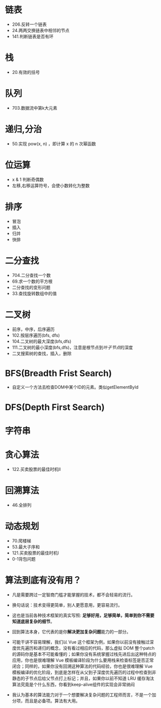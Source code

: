 # 链表
 - 206.反转一个链表
 - 24.两两交换链表中相邻的节点
 - 141.判断链表是否有环

# 栈
 - 20.有效的括号

# 队列
 - 703.数据流中第k大元素

# 递归,分治
 - 50.实现 pow(x, n) ，即计算 x 的 n 次幂函数

# 位运算
 - x & 1 判断奇偶数
 - 左移,右移运算符号，会使小数转化为整数

# 排序
  - 冒泡
  - 插入
  - 归并
  - 快排

# 二分查找
  - 704.二分查找一个数
  - 69.求一个数的平方根
  - 二分查找的变形问题
  - 33.查找旋转数组中的值

# 二叉树
  - 前序，中序，后序遍历
  - 102.按层序遍历(bfs, dfs)
  - 104.二叉树的最大深度(bfs,dfs)
  - 111.二叉树的最小深度(bfs,dfs)，注意是根节点到*叶子节点*的深度
  - 二叉搜索树的查找，插入，删除


# BFS(Breadth Frist Search)
  - 自定义一个方法去检查DOM中某个ID的元素。类似getElementById

# DFS(Depth First Search)

# 字符串

# 贪心算法
  - 122.买卖股票的最佳时机II

# 回溯算法
  - 46.全排列

# 动态规划
  - 70.爬楼梯
  - 53.最大子序和
  - 121.买卖股票的最佳时机I
  - 0-1背包问题

# 算法到底有没有用？
 - 凡是需要跨过一定智商门槛才能掌握的技术，都不会轻易的流行。
 - 换句话说：技术变得更简单，别人更愿意用，更容易流行。
 - 这也是当前各种技术框架的真实写照: **足够好用，足够简单，简单到你不需要知道底层复杂的细节**。

 - 回到算法本身，它代表的是你**解决更加复杂问题**能力的一部分。
 - 可能干讲不容易理解，我们以 Vue 这个框架为例，如果你以前没有接触过深度优先遍历和递归的概念，没有看过相应的代码，那么虚拟 DOM 整个patch的源码你是基本不可能看懂的；如果你没有系统掌握过栈先进后出这种特点的应用，你也是很难理解 Vue 模板编译阶段为什么要用栈来检查标签是否正常闭合；同样的，如果你没有回溯这种算法的代码经验，你也是很难理解 Vue 模板编译的优化阶段，到底是怎样在从父到子深度优先遍历的过程中检查到非静态的子节点后给父节点打上标记；并且，如果你以前不知道 LRU 缓存淘汰算法究竟是个什么东西，你看到keep-alive组件的实现会非常纳闷
 - 我认为基本的算法能力对于一个想要解决复杂问题的工程师而言，不是一个加分项，而且是必备项。算法有大用。